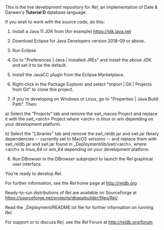 This is the live development repository for *Rel*, an implementation of Date & Darwen's **Tutorial D** database language.

If you wish to work with the source code, do this:

1. Install a Java 11 JDK from (for example) https://jdk.java.net

2. Download Eclipse for Java Developers version 2018-09 or above.

3. Run Eclipse.

4. Go to "Preferences | Java | Installed JREs" and install the above JDK and set it to be the default.

5. Install the JavaCC plugin from the Eclipse Marketplace.

6. Right-click in the Package Explorer and select "Import | Git | Projects from Git" to clone this project.

7. If you're developing on Windows or Linux, go to "Properties | Java Build Path". Then:

  a) Select the "Projects" tab and remove the swt_macos Project and replace it with the swt_\<arch\> Project where \<arch\> is *linux* or *win* depending on your development platform.
  
  b) Select the "Libraries" tab and remove the swt_reldb.jar and swt.jar library dependencies -- currently set to MacOS versions -- and replace them with swt_reldb.jar and swt.jar found in \_Deployment/lib/swt/\<arch\>, where \<arch\> is *linux_64* or *win_64* depending on your development platform.

8. Run DBrowser in the DBrowser subproject to launch the *Rel* graphical user interface.

You're ready to develop *Rel*.

For further information, see the *Rel* home page at http://reldb.org

Ready-to-run distributions of *Rel* are available on SourceForge at https://sourceforge.net/projects/dbappbuilder/files/Rel/

Read the \_Deployment/README.txt file for further information on running *Rel*.

For support or to discuss *Rel*, see the *Rel* Forum at http://reldb.org/forum

